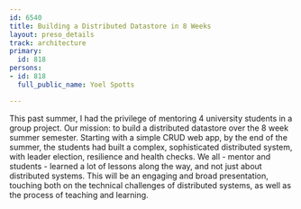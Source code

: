 ```yaml
---
id: 6540
title: Building a Distributed Datastore in 8 Weeks
layout: preso_details
track: architecture
primary:
  id: 818
persons:
- id: 818
  full_public_name: Yoel Spotts

---
```

This past summer, I had the privilege of mentoring 4 university students in a group project. Our mission: to build a distributed datastore over the 8 week summer semester. Starting with a simple CRUD web app, by the end of the summer, the students had built a complex, sophisticated distributed system, with leader election, resilience and health checks. We all - mentor and students - learned a lot of lessons along the way, and not just about distributed systems. This will be an engaging and broad presentation, touching both on the technical challenges of distributed systems, as well as the process of teaching and learning.